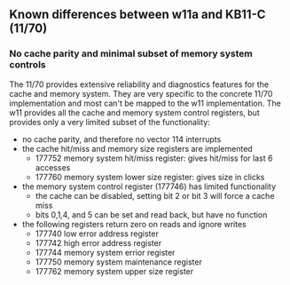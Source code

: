 ## Known differences between w11a and KB11-C (11/70)

### No cache parity and minimal subset of memory system controls

The 11/70 provides extensive reliability and diagnostics features for the cache
and memory system. They are very specific to the concrete 11/70 implementation
and most can't be mapped to the w11 implementation. The w11 provides all
the cache and memory system control registers, but provides only a very
limited subset of the functionality:
- no cache parity, and therefore no vector 114 interrupts
- the cache hit/miss and memory size registers are implemented
  - 177752 memory system hit/miss register: gives hit/miss for last 6 accesses
  - 177760 memory system lower size register: gives size in clicks
- the memory system control register (177746) has limited functionality
  - the cache can be disabled, setting bit 2 or bit 3 will force a cache miss
  - bits 0,1,4, and 5 can be set and read back, but have no function
- the following registers return zero on reads and ignore writes
  - 177740 low error address register
  - 177742 high error address register
  - 177744 memory system errior register
  - 177750 memory system maintenance register
  - 177762 memory system upper size register
